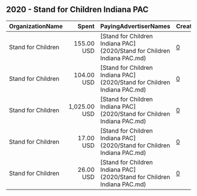 ## 2020 - Stand for Children Indiana PAC 
|OrganizationName|Spent|PayingAdvertiserNames|CreativeUrls|Impressions|Genders|AgeBrackets|CountryCodes|BillingAddresses|CandidateBallotInformation|
|:---|---:|:---|:---|---:|:---|:---|:---|:---|:---|
|Stand for Children|155.00 USD|[Stand for Children Indiana PAC](2020/Stand for Children Indiana PAC.md)|[0](https://www.snap.com/political-ads/asset/3ac0b1309a48c3e862182962d589c5c15df0b534e136566b2b5318fcb0d8e949?mediaType=mp4)|13,570|||united states|US||
|Stand for Children|104.00 USD|[Stand for Children Indiana PAC](2020/Stand for Children Indiana PAC.md)|[0](https://www.snap.com/political-ads/asset/6926ff45ecb2ff64adce6c6ba50f0b8f15f2c5f5677120e2a4dd49d4259582f5?mediaType=mp4)|11,413|||united states|US||
|Stand for Children|1,025.00 USD|[Stand for Children Indiana PAC](2020/Stand for Children Indiana PAC.md)|[0](https://www.snap.com/political-ads/asset/dff739b574d40fcb2ac1983e2bef08471ffffb920250c0ca5a6994c6fd8a489e?mediaType=mp4)|128,917|||united states|US||
|Stand for Children|17.00 USD|[Stand for Children Indiana PAC](2020/Stand for Children Indiana PAC.md)|[0](https://www.snap.com/political-ads/asset/1693c9d358e8064d2a39f527b8819fa4dba501daf09b673a9c9164c1da21012f?mediaType=mp4)|1,759|||united states|US||
|Stand for Children|26.00 USD|[Stand for Children Indiana PAC](2020/Stand for Children Indiana PAC.md)|[0](https://www.snap.com/political-ads/asset/9a3f7786e9769d5089562d29dcaa585dab3ce8111c7e3c62d64f5506108d3bd9?mediaType=mp4)|3,507|||united states|US||

